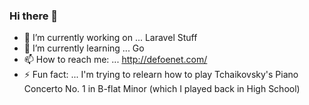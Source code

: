 ### Hi there 👋

- 🔭 I’m currently working on ... Laravel Stuff
- 🌱 I’m currently learning ... Go
- 📫 How to reach me: ... http://defoenet.com/
- ⚡ Fun fact: ... I'm trying to relearn how to play Tchaikovsky's Piano Concerto No. 1 in B-flat Minor (which I played back in High School)
